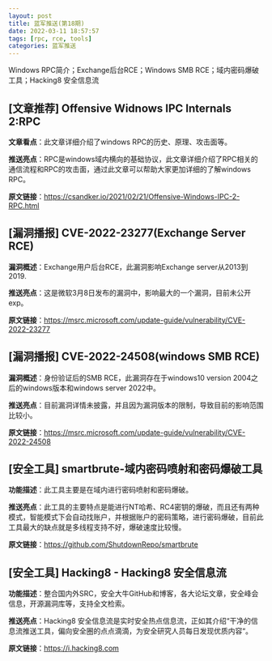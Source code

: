 ```yaml
---
layout: post
title: 蓝军推送(第18期)
date: 2022-03-11 18:57:57
tags: [rpc, rce, tools]
categories: 蓝军推送
---
```


Windows RPC简介；Exchange后台RCE；Windows SMB RCE；域内密码爆破工具；Hacking8 安全信息流
<!--more -->

## [文章推荐] Offensive Widnows IPC Internals 2:RPC

**文章看点**：此文章详细介绍了windows RPC的历史、原理、攻击面等。

**推送亮点**：RPC是windows域内横向的基础协议，此文章详细介绍了RPC相关的通信流程和RPC的攻击面，通过此文章可以帮助大家更加详细的了解windows RPC。

**原文链接**：https://csandker.io/2021/02/21/Offensive-Windows-IPC-2-RPC.html

## [漏洞播报] CVE-2022-23277(Exchange Server RCE)

**漏洞概述**：Exchange用户后台RCE，此漏洞影响Exchange server从2013到2019.

**推送亮点**：这是微软3月8日发布的漏洞中，影响最大的一个漏洞，目前未公开exp。

**原文链接**：https://msrc.microsoft.com/update-guide/vulnerability/CVE-2022-23277

## [漏洞播报] CVE-2022-24508(windows SMB RCE)

**漏洞概述**：身份验证后的SMB RCE，此漏洞存在于windows10 version 2004之后的windows版本和windows server 2022中。

**推送亮点**：目前漏洞详情未披露，并且因为漏洞版本的限制，导致目前的影响范围比较小。

**原文链接**：https://msrc.microsoft.com/update-guide/vulnerability/CVE-2022-24508

## [安全工具] smartbrute-域内密码喷射和密码爆破工具

**功能描述**：此工具主要是在域内进行密码喷射和密码爆破。

**推送亮点**：此工具的主要特点是能进行NT哈希、RC4密钥的爆破，而且还有两种模式，智能模式下会自动找账户，并根据账户的密码策略，进行密码爆破，目前此工具最大的缺点就是多线程支持不好，爆破速度比较慢。

**原文链接**：https://github.com/ShutdownRepo/smartbrute

## [安全工具] Hacking8 - Hacking8 安全信息流

**功能描述**：整合国内外SRC，安全大牛GitHub和博客，各大论坛文章，安全峰会信息，开源漏洞库等，支持全文检索。

**推送亮点**：Hacking8 安全信息流是实时安全热点信息流，正如其介绍“干净的信息流推送工具，偏向安全圈的点点滴滴，为安全研究人员每日发现优质内容“。

**原文链接**：https://i.hacking8.com


